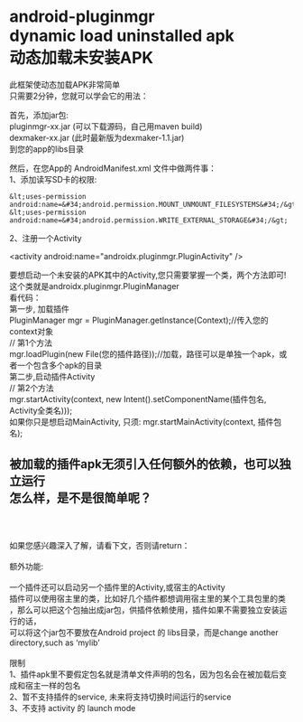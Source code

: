 android-pluginmgr<br>
dynamic load uninstalled apk<br>
动态加载未安装APK<br>
============================================================================================


此框架使动态加载APK非常简单<br>
只需要2分钟，您就可以学会它的用法：<br>

首先，添加jar包: <br>
     pluginmgr-xx.jar (可以下载源码，自己用maven build)<br>
     dexmaker-xx.jar (此时最新版为dexmaker-1.1.jar)<br>
     到您的app的libs目录<br>
     
然后，在您App的 AndroidManifest.xml 文件中做两件事：<br>
1、添加读写SD卡的权限: 
   
    &lt;uses-permission android:name=&#34;android.permission.MOUNT_UNMOUNT_FILESYSTEMS&#34;/&gt; 
    &lt;uses-permission android:name=&#34;android.permission.WRITE_EXTERNAL_STORAGE&#34;/&gt;  
    
2、注册一个Activity 
 
   &lt;activity android:name=&#34;androidx.pluginmgr.PluginActivity&#34;&nbsp;/&gt; <br>
     
要想启动一个未安装的APK其中的Activity,您只需要掌握一个类，两个方法即可!<br>
这个类就是androidx.pluginmgr.PluginManager <br>
看代码：<br>
第一步, 加载插件 <br>
   PluginManager mgr = PluginManager.getInstance(Context);//传入您的context对象 <br>
   // 第1个方法  <br>
   mgr.loadPlugin(new File(您的插件路径));//加载，路径可以是单独一个apk，或者一个包含多个apk的目录 <br>
第二步,启动插件Activity <br>
   // 第2个方法 <br>
   mgr.startActivity(context, new Intent().setComponentName(插件包名, Activity全类名))); <br>
   如果你只是想启动MainActivity, 只须: mgr.startMainActivity(context, 插件包名); <br>
   
  被加载的插件apk无须引入任何额外的依赖，也可以独立运行 <br>
  怎么样，是不是很简单呢？ <br>
  <br>
  -------------------------------------------------------------
  <br>
  如果您感兴趣深入了解，请看下文，否则请return：<br>
  <br>
  额外功能:<br>
  <br>
  一个插件还可以启动另一个插件里的Activity,或宿主的Activity<br>
  插件可以使用宿主里的类，比如好几个插件都想调用宿主里的某个工具包里的类<br>
  ，那么可以把这个包抽出成jar包，供插件依赖使用，插件如果不需要独立安装运行的话，<br>
  可以将这个jar包不要放在Android project 的 libs目录，而是change another directory,such as ‘mylib’<br>
  <br>
  限制<br>
  1、插件apk里不要假定包名就是清单文件声明的包名，因为包名会在被加载后变成和宿主一样的包名<br>
  2、暂不支持插件的service, 未来将支持切换时间运行的service<br>
  3、不支持 activity 的 launch mode<br>
  


